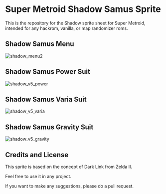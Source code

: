# Super Metroid Shadow Samus Sprite

This is the repository for the Shadow sprite sheet for Super Metroid, intended for any hackrom, vanilla, or map randomizer roms. 

## Shadow Samus Menu

![shadow_menu2](https://github.com/user-attachments/assets/240f318b-c18c-4292-9e1a-0a91dbf607c3)

## Shadow Samus Power Suit

![shadow_v5_power](https://github.com/user-attachments/assets/81a11c20-e05f-4a09-9971-204d3d8c1c48)

## Shadow Samus Varia Suit

![shadow_v5_varia](https://github.com/user-attachments/assets/204703a4-a180-4f03-a3af-185cf0ca2164)

## Shadow Samus Gravity Suit

![shadow_v5_gravity](https://github.com/user-attachments/assets/79934121-c28d-4f6a-b401-4f99360d69af)

## Credits and License

This sprite is based on the concept of Dark Link from Zelda II. 

Feel free to use it in any project. 

If you want to make any suggestions, please do a pull request.
